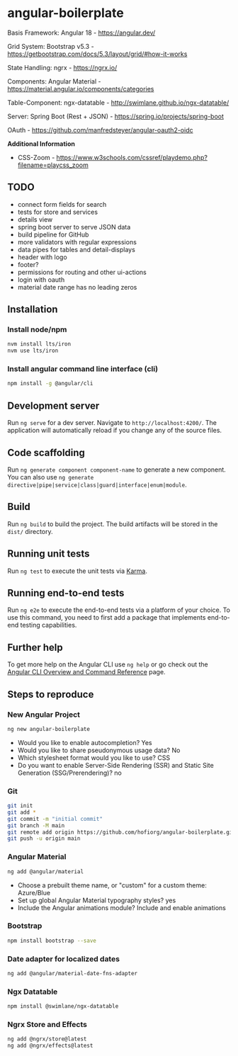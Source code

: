 # angular-boilerplate

Basis Framework: Angular 18 - https://angular.dev/

Grid System: Bootstrap v5.3 - https://getbootstrap.com/docs/5.3/layout/grid/#how-it-works

State Handling: ngrx - https://ngrx.io/

Components: Angular Material - https://material.angular.io/components/categories

Table-Component: ngx-datatable - http://swimlane.github.io/ngx-datatable/

Server: Spring Boot (Rest + JSON) - https://spring.io/projects/spring-boot

OAuth - https://github.com/manfredsteyer/angular-oauth2-oidc

**Additional Information**

- CSS-Zoom - https://www.w3schools.com/cssref/playdemo.php?filename=playcss_zoom

## TODO

- connect form fields for search
- tests for store and services
- details view
- spring boot server to serve JSON data
- build pipeline for GitHub
- more validators with regular expressions
- data pipes for tables and detail-displays
- header with logo
- footer?
- permissions for routing and other ui-actions
- login with oauth
- material date range has no leading zeros

## Installation

### Install node/npm

```sh
nvm install lts/iron
nvm use lts/iron
```

### Install angular command line interface (cli)

```sh
npm install -g @angular/cli
```

## Development server

Run `ng serve` for a dev server. Navigate to `http://localhost:4200/`. The application will automatically reload if you change any of the source files.

## Code scaffolding

Run `ng generate component component-name` to generate a new component. You can also use `ng generate directive|pipe|service|class|guard|interface|enum|module`.

## Build

Run `ng build` to build the project. The build artifacts will be stored in the `dist/` directory.

## Running unit tests

Run `ng test` to execute the unit tests via [Karma](https://karma-runner.github.io).

## Running end-to-end tests

Run `ng e2e` to execute the end-to-end tests via a platform of your choice. To use this command, you need to first add a package that implements end-to-end testing capabilities.

## Further help

To get more help on the Angular CLI use `ng help` or go check out the [Angular CLI Overview and Command Reference](https://angular.dev/tools/cli) page.

## Steps to reproduce

### New Angular Project

```sh
ng new angular-boilerplate
```

- Would you like to enable autocompletion? Yes
- Would you like to share pseudonymous usage data? No
- Which stylesheet format would you like to use? CSS
- Do you want to enable Server-Side Rendering (SSR) and Static Site Generation (SSG/Prerendering)? no

### Git

```sh
git init
git add *
git commit -m "initial commit"
git branch -M main
git remote add origin https://github.com/hofiorg/angular-boilerplate.git
git push -u origin main
```

### Angular Material

```sh
ng add @angular/material
```

- Choose a prebuilt theme name, or "custom" for a custom theme: Azure/Blue
- Set up global Angular Material typography styles? yes
- Include the Angular animations module? Include and enable animations

### Bootstrap

```sh
npm install bootstrap --save
```

### Date adapter for localized dates

```sh
ng add @angular/material-date-fns-adapter
```

### Ngx Datatable

```sh
npm install @swimlane/ngx-datatable
```

### Ngrx Store and Effects

```sh
ng add @ngrx/store@latest
ng add @ngrx/effects@latest
```

